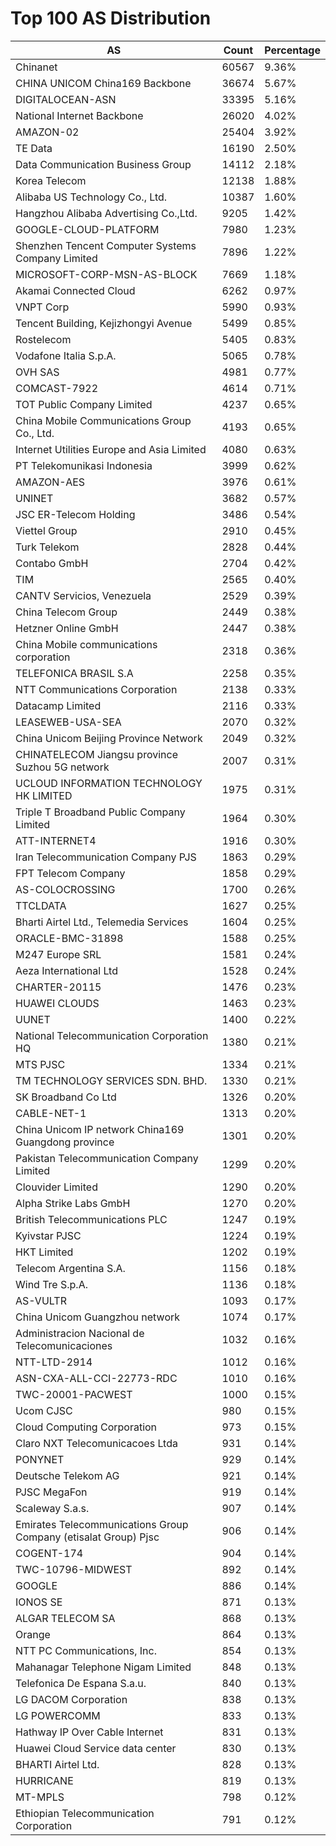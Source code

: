 # Top 100 AS Distribution
| AS | Count | Percentage |
|----|----|----|
| Chinanet | 60567 | 9.36% |
| CHINA UNICOM China169 Backbone | 36674 | 5.67% |
| DIGITALOCEAN-ASN | 33395 | 5.16% |
| National Internet Backbone | 26020 | 4.02% |
| AMAZON-02 | 25404 | 3.92% |
| TE Data | 16190 | 2.50% |
| Data Communication Business Group | 14112 | 2.18% |
| Korea Telecom | 12138 | 1.88% |
| Alibaba US Technology Co., Ltd. | 10387 | 1.60% |
| Hangzhou Alibaba Advertising Co.,Ltd. | 9205 | 1.42% |
| GOOGLE-CLOUD-PLATFORM | 7980 | 1.23% |
| Shenzhen Tencent Computer Systems Company Limited | 7896 | 1.22% |
| MICROSOFT-CORP-MSN-AS-BLOCK | 7669 | 1.18% |
| Akamai Connected Cloud | 6262 | 0.97% |
| VNPT Corp | 5990 | 0.93% |
| Tencent Building, Kejizhongyi Avenue | 5499 | 0.85% |
| Rostelecom | 5405 | 0.83% |
| Vodafone Italia S.p.A. | 5065 | 0.78% |
| OVH SAS | 4981 | 0.77% |
| COMCAST-7922 | 4614 | 0.71% |
| TOT Public Company Limited | 4237 | 0.65% |
| China Mobile Communications Group Co., Ltd. | 4193 | 0.65% |
| Internet Utilities Europe and Asia Limited | 4080 | 0.63% |
| PT Telekomunikasi Indonesia | 3999 | 0.62% |
| AMAZON-AES | 3976 | 0.61% |
| UNINET | 3682 | 0.57% |
| JSC ER-Telecom Holding | 3486 | 0.54% |
| Viettel Group | 2910 | 0.45% |
| Turk Telekom | 2828 | 0.44% |
| Contabo GmbH | 2704 | 0.42% |
| TIM | 2565 | 0.40% |
| CANTV Servicios, Venezuela | 2529 | 0.39% |
| China Telecom Group | 2449 | 0.38% |
| Hetzner Online GmbH | 2447 | 0.38% |
| China Mobile communications corporation | 2318 | 0.36% |
| TELEFONICA BRASIL S.A | 2258 | 0.35% |
| NTT Communications Corporation | 2138 | 0.33% |
| Datacamp Limited | 2116 | 0.33% |
| LEASEWEB-USA-SEA | 2070 | 0.32% |
| China Unicom Beijing Province Network | 2049 | 0.32% |
| CHINATELECOM Jiangsu province Suzhou 5G network | 2007 | 0.31% |
| UCLOUD INFORMATION TECHNOLOGY HK LIMITED | 1975 | 0.31% |
| Triple T Broadband Public Company Limited | 1964 | 0.30% |
| ATT-INTERNET4 | 1916 | 0.30% |
| Iran Telecommunication Company PJS | 1863 | 0.29% |
| FPT Telecom Company | 1858 | 0.29% |
| AS-COLOCROSSING | 1700 | 0.26% |
| TTCLDATA | 1627 | 0.25% |
| Bharti Airtel Ltd., Telemedia Services | 1604 | 0.25% |
| ORACLE-BMC-31898 | 1588 | 0.25% |
| M247 Europe SRL | 1581 | 0.24% |
| Aeza International Ltd | 1528 | 0.24% |
| CHARTER-20115 | 1476 | 0.23% |
| HUAWEI CLOUDS | 1463 | 0.23% |
| UUNET | 1400 | 0.22% |
| National Telecommunication Corporation HQ | 1380 | 0.21% |
| MTS PJSC | 1334 | 0.21% |
| TM TECHNOLOGY SERVICES SDN. BHD. | 1330 | 0.21% |
| SK Broadband Co Ltd | 1326 | 0.20% |
| CABLE-NET-1 | 1313 | 0.20% |
| China Unicom IP network China169 Guangdong province | 1301 | 0.20% |
| Pakistan Telecommunication Company Limited | 1299 | 0.20% |
| Clouvider Limited | 1290 | 0.20% |
| Alpha Strike Labs GmbH | 1270 | 0.20% |
| British Telecommunications PLC | 1247 | 0.19% |
| Kyivstar PJSC | 1224 | 0.19% |
| HKT Limited | 1202 | 0.19% |
| Telecom Argentina S.A. | 1156 | 0.18% |
| Wind Tre S.p.A. | 1136 | 0.18% |
| AS-VULTR | 1093 | 0.17% |
| China Unicom Guangzhou network | 1074 | 0.17% |
| Administracion Nacional de Telecomunicaciones | 1032 | 0.16% |
| NTT-LTD-2914 | 1012 | 0.16% |
| ASN-CXA-ALL-CCI-22773-RDC | 1010 | 0.16% |
| TWC-20001-PACWEST | 1000 | 0.15% |
| Ucom CJSC | 980 | 0.15% |
| Cloud Computing Corporation | 973 | 0.15% |
| Claro NXT Telecomunicacoes Ltda | 931 | 0.14% |
| PONYNET | 929 | 0.14% |
| Deutsche Telekom AG | 921 | 0.14% |
| PJSC MegaFon | 919 | 0.14% |
| Scaleway S.a.s. | 907 | 0.14% |
| Emirates Telecommunications Group Company (etisalat Group) Pjsc | 906 | 0.14% |
| COGENT-174 | 904 | 0.14% |
| TWC-10796-MIDWEST | 892 | 0.14% |
| GOOGLE | 886 | 0.14% |
| IONOS SE | 871 | 0.13% |
| ALGAR TELECOM SA | 868 | 0.13% |
| Orange | 864 | 0.13% |
| NTT PC Communications, Inc. | 854 | 0.13% |
| Mahanagar Telephone Nigam Limited | 848 | 0.13% |
| Telefonica De Espana S.a.u. | 840 | 0.13% |
| LG DACOM Corporation | 838 | 0.13% |
| LG POWERCOMM | 833 | 0.13% |
| Hathway IP Over Cable Internet | 831 | 0.13% |
| Huawei Cloud Service data center | 830 | 0.13% |
| BHARTI Airtel Ltd. | 828 | 0.13% |
| HURRICANE | 819 | 0.13% |
| MT-MPLS | 798 | 0.12% |
| Ethiopian Telecommunication Corporation | 791 | 0.12% |
